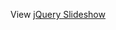 View [jQuery Slideshow](http://htmlpreview.github.io/?https://github.com/calincionca35/jQuery/blob/master/646-Assignment/slideshow/slideshow-index.html)

